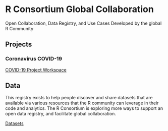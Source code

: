 # R Consortium Global Collaboration

Open Collaboration, Data Registry, and Use Cases Developed by the global R Community

## Projects

### Coronavirus COVID-19

[COVID-19 Project Workspace](projects/covid-19/)

## Data
This registry exists to help people discover and share datasets that are available via various resources that the R community can leverage in their code and analytics. The R Consortium is exploring more ways to support an open data registry, and facilitate global collaboration.

[Datasets](data/README.md)
